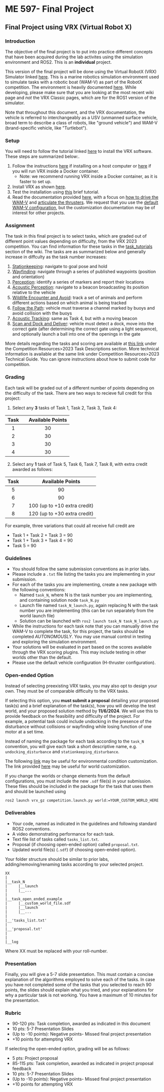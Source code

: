 # ME 597- Final Project

## Final Project using VRX (Virtual Robot X)

### Introduction
The objective of the final project is to put into practice different concepts that have been acquired during the lab activites using the simulation environment and ROS2. This is an **individual** project.

This version of the final project will be done using the Virtual RobotX (VRX) Simulator linked [here](https://github.com/osrf/vrx). This is a marine robotics simulation environment used to simulate tasks with a robotic boat (WAM-V) as part of the RobotX competition. The environment is heavily documented [here](https://github.com/osrf/vrx/wiki). While developing, please make sure that you are looking at the most recent wiki page and *not* the VRX Classic pages, which are for the ROS1 version of the simulator.

Note that throughout this document, and the VRX documentation, the vehicle is referred to interchangeably as a USV (unmanned surface vehicle, broad term to describe a class of robots, like "ground vehicle") and WAM-V (brand-specific vehicle, like "Turtlebot").

### Setup
You will need to follow the tutorial linked [here](https://github.com/osrf/vrx/wiki/getting_started_tutorial) to install the VRX software. These steps are summarized below:.

1) Follow the instructions [here](https://github.com/osrf/vrx/wiki/preparing_system_tutorial) if installing on a host computer or [here](https://github.com/osrf/vrx/wiki/docker_install_tutorial) if you will run VRX inside a Docker container. 
    * Note: we recommend running VRX inside a Docker container, as it is faster to set up.
2) Install VRX as shown [here](https://github.com/osrf/vrx/wiki/installation_tutorial). 
3) Test the installation using [this](https://github.com/osrf/vrx/wiki/running_vrx_tutorial) brief tutorial.
4) Read the documentation provided [here](https://github.com/osrf/vrx/wiki/getting_around_tutorial), with a focus on [how to drive the WAM-V](https://github.com/osrf/vrx/wiki/teleop_tutorial) and [articulate the thrusters](https://github.com/osrf/vrx/wiki/thruster_articulation_tutorial). We request that you use the [default WAM-V configuration](https://github.com/osrf/vrx/wiki/default_wamv_tutorial), but the customization documentation may be of interest for other projects.


### Assignment
The task in this final project is to select tasks, which are graded out of different point values depending on difficulty, from the VRX 2023 competition. You can find information for these tasks in the [task_tutorials](https://github.com/osrf/vrx/wiki/vrx_2023-task_tutorials#individual-tasks) section of the wiki. The tasks are as summarized below and generally increase in diffculty as the task number increases:

1) [Stationkeeping](https://github.com/osrf/vrx/wiki/vrx_2023-stationkeeping_task): navigate to goal pose and hold 
2) [Wayfinding](https://github.com/osrf/vrx/wiki/vrx_2023-wayfinding_task): navigate through a series of published waypoints (position and orientation)
3) [Perception](https://github.com/osrf/vrx/wiki/vrx_2023-perception_task): identify a series of markers and report their locations
4) [Acoustic Perception](https://github.com/osrf/vrx/wiki/vrx_2023-acoustic_perception_task): navigate to a beacon broadcasting its position relative to the vehicle
5) [Wildlife Encounter and Avoid](https://github.com/osrf/vrx/wiki/vrx_2023-wildlife_task): track a set of animals and perform different actions based on which animal is being tracked
6) [Follow the Path](https://github.com/osrf/vrx/wiki/vrx_2023-follow_the_path_task): vehicle must traverse a channel marked by buoys and avoid collision with the buoys
7) [Acoustic Tracking](https://github.com/osrf/vrx/wiki/vrx_2023-acoustic_tracking_task): same as Task 4, but with a moving beacon
8) [Scan and Dock and Deliver](https://github.com/osrf/vrx/wiki/vrx_2023-scan_dock_deliver_task): vehicle must detect a dock, move into the correct gate (after determining the correct gate using a light sequence), and optionally launch a ball into one of the openings in the gate

More details regarding the tasks and scoring are available at [this link](https://robotx.org/programs/vrx-2023/) under the Competition Resources>2023 Task Descriptions section. More technical information is available at the same link under Competition Resources>2023 Technical Guide. You can ignore instructions about how to submit code for competition.

### Grading

Each task will be graded out of a different number of points depending on the difficulty of the task. There are two ways to recieve full credit for this project:

1) Select any **3** tasks of Task 1, Task 2, Task 3, Task 4:

| Task |        | Available Points |
| :--: | -------| :--------------: |
|  1   |        |       30         |
|  2   |        |       30         |
|  3   |        |       30         |
|  4   |        |       30         |

2) Select any **1** task of Task 5, Task 6, Task 7, Task 8, with extra credit awarded as follows:

| Task |        |        Available Points            |
| :--: | -------| :--------------------------------: |
|  5   |        |                90                  |
|  6   |        |                90                  |
|  7   |        | 100 (up to +10 extra credit)       |
|  8   |        | 120 (up to +30 extra credit)       |

For example, three variations that could all receive full credit are

* Task 1 + Task 2 + Task 3 = 90
* Task 1 + Task 3 + Task 4 = 90
* Task 5 = 90

### Guidelines
* You should follow the same submission conventions as in prior labs.
* Please include a `.txt` file listing the tasks you are implementing in your submission.
* For each of the tasks you are implementing, create a new package with the following conventions:
    * Named `task_N`, where N is the task number you are implementing, and containing solution node `task_N.py`
    * Launch file named `task_N_launch.py`, again replacing N with the task number you are implementing (this can be run separately from the world launch file)
    * Solution can be launched with `ros2 launch task_N task_N_launch.py`
* While the instructions for each task note that you can manually drive the WAM-V to complete the task, for this project, the tasks should be completed *AUTONOMOUSLY*. You may use manual control in testing and exploring the simulation environment.
* Your solutions will be evaluated in part based on the scores available through the VRX scoring plugins. This may include testing in other worlds other than the default.
* Please use the default vehicle configuration (H-thruster configuration). 

### Open-ended Option
Instead of selecting preexisting VRX tasks, you may also opt to design your own. They must be of comparable difficulty to the VRX tasks.

If selecting this option, you **must submit a proposal** detailing your proposed task(s) and a brief explanation of the task(s), how you will develop the test world, and your proposed solution method by  **11/6/2024**. We will use this to provide feedback on the feasibility and difficulty of the project. For example, a potential task could include undocking in the presence of the disturbance without collisions or wayfinding while losing function of one motor at a set time.

Instead of naming the package for each task according to the `task_N` convention, you will give each task a short descriptive name, e.g. `undocking_disturbance` and `stationkeeping_disturbance`. 

The following [link](https://github.com/osrf/vrx/wiki/env_params_tutorial) may be useful for environmental condition customization. The link provided [here](https://github.com/osrf/vrx/wiki/Adding-course-elements_tutorial) may be useful for world customization.

If you change the worlds or change elements from the default configurations, you must include the new `.sdf` file(s) in your submission. These files should be included in the package for the task that uses them and should be launched using

```ros2 launch vrx_gz competition.launch.py world:=YOUR_CUSTOM_WORLD_HERE```

### Deliverables
* Your code, named as indicated in the guidelines and following standard ROS2 conventions.
* A video demonstrating performance for each task.
* Text file list of tasks called `tasks_list.txt`.
* Proposal (if choosing open-ended option) called `proposal.txt`.
* Updated world file(s) (`.sdf`)  (if choosing open-ended option).

Your folder structure should be similar to prior labs, adding/removing/renaming tasks according to your selected project.

```
XX
|
|__task_N
|     |__launch
|     |__...
|     
|__task_open_ended_example
|     |__custom_world_file.sdf
|     |__launch
|     |__...
|
|__'tasks_list.txt'
|
|__'proposal.txt'
|
|
|__log
```

Where XX must be replaced with your roll-number.

### Presentation
Finally, you will give a 5-7 slide presentation. This must contain a concise explanation of the algorithms employed to solve each of the tasks. In case you have not completed some of the tasks that you selected to reach 90 points, the slides should explain what you tried, and your explanations for why a particular task is not working. You have a maximum of 10 minutes for the presentation.

### Rubric
* 90-120 pts: Task completion, awarded as indicated in this document
* 10 pts: 5-7 Presentation Slides
* (Up to -10 points): Negative points- Missed final project presentation
* +10 points for attempting VRX

If selecting the open-ended option, grading will be as follows:
* 5 pts: Project proposal
* 85-115 pts: Task completion, awarded as indicated in project proposal feedback
* 10 pts: 5-7 Presentation Slides
* (Up to -10 points): Negative points- Missed final project presentation
* +10 points for attempting VRX